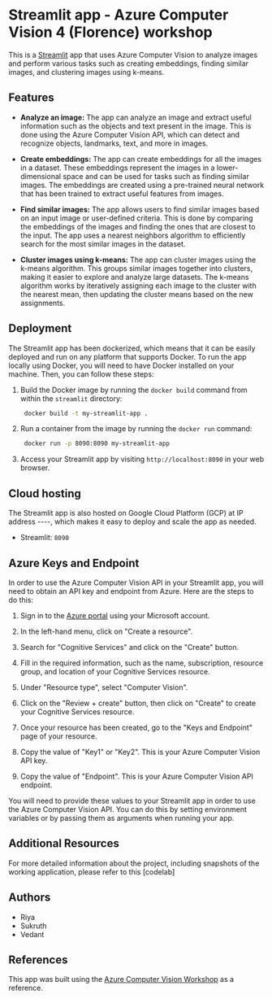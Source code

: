 # Streamlit app - Azure Computer Vision 4 (Florence) workshop

This is a [Streamlit](./streamlit/) app that uses Azure Computer Vision to analyze images and perform various tasks such as creating embeddings, finding similar images, and clustering images using k-means.

## Features

- **Analyze an image:** The app can analyze an image and extract useful information such as the objects and text present in the image. This is done using the Azure Computer Vision API, which can detect and recognize objects, landmarks, text, and more in images.

- **Create embeddings:** The app can create embeddings for all the images in a dataset. These embeddings represent the images in a lower-dimensional space and can be used for tasks such as finding similar images. The embeddings are created using a pre-trained neural network that has been trained to extract useful features from images.

- **Find similar images:** The app allows users to find similar images based on an input image or user-defined criteria. This is done by comparing the embeddings of the images and finding the ones that are closest to the input. The app uses a nearest neighbors algorithm to efficiently search for the most similar images in the dataset.

- **Cluster images using k-means:** The app can cluster images using the k-means algorithm. This groups similar images together into clusters, making it easier to explore and analyze large datasets. The k-means algorithm works by iteratively assigning each image to the cluster with the nearest mean, then updating the cluster means based on the new assignments.

## Deployment

The Streamlit app has been dockerized, which means that it can be easily deployed and run on any platform that supports Docker. To run the app locally using Docker, you will need to have Docker installed on your machine. Then, you can follow these steps:

1. Build the Docker image by running the `docker build` command from within the `streamlit` directory:
   ```bash
    docker build -t my-streamlit-app .
   ```

2. Run a container from the image by running the `docker run` command:
   ```bash
    docker run -p 8090:8090 my-streamlit-app
   ```

3. Access your Streamlit app by visiting `http://localhost:8090` in your web browser.


## Cloud hosting
The Streamlit app is also hosted on Google Cloud Platform (GCP) at IP address ----, which makes it easy to deploy and scale the app as needed.
- Streamlit: `8090`

## Azure Keys and Endpoint

In order to use the Azure Computer Vision API in your Streamlit app, you will need to obtain an API key and endpoint from Azure. Here are the steps to do this:

1. Sign in to the [Azure portal](https://portal.azure.com/) using your Microsoft account.

2. In the left-hand menu, click on "Create a resource".

3. Search for "Cognitive Services" and click on the "Create" button.

4. Fill in the required information, such as the name, subscription, resource group, and location of your Cognitive Services resource.

5. Under "Resource type", select "Computer Vision".

6. Click on the "Review + create" button, then click on "Create" to create your Cognitive Services resource.

7. Once your resource has been created, go to the "Keys and Endpoint" page of your resource.

8. Copy the value of "Key1" or "Key2". This is your Azure Computer Vision API key.

9. Copy the value of "Endpoint". This is your Azure Computer Vision API endpoint.

You will need to provide these values to your Streamlit app in order to use the Azure Computer Vision API. You can do this by setting environment variables or by passing them as arguments when running your app.


## Additional Resources

For more detailed information about the project, including snapshots of the working application, please refer to this [codelab]


## Authors

- Riya
- Sukruth
- Vedant


## References

This app was built using the [Azure Computer Vision Workshop](https://github.com/Azure/gen-cv/tree/main/azure_computer_vision_workshop) as a reference.
